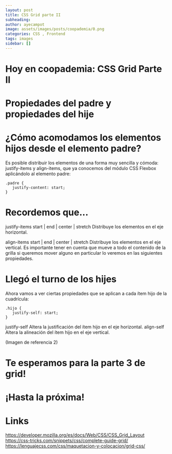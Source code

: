 ```yaml
---
layout: post
title: CSS Grid parte II
subheading: 
author: ayecampot
image: assets/images/posts/coopademia/0.png
categories: CSS , Frontend
tags: images
sidebar: []
---
```


# Hoy en coopademia: CSS Grid Parte II

# Propiedades del padre y propiedades del hije

# ¿Cómo acomodamos los elementos hijos desde el elemento padre?
Es posible distribuir los elementos de una forma muy sencilla y cómoda: justify-items y align-items, que ya conocemos del módulo CSS Flexbox aplicándolo al elemento padre:

```
.padre {
   justify-content: start;
}

```

# Recordemos que...
justify-items
start | end | center | stretch
Distribuye los elementos en el eje horizontal.


align-items
start | end | center | stretch
Distribuye los elementos en el eje vertical.
Es importante tener en cuenta que mueve a todo el contenido de la grilla si queremos mover alguno en particular lo veremos en las siguientes propiedades.


# Llegó el turno de los hijes
Ahora vamos a ver ciertas propiedades que se aplican a cada ítem hijo de la cuadrícula:

```
.hijo {
   justify-self: start;
}

```
justify-self
Altera la justificación del ítem hijo en el eje horizontal.
align-self
Altera la alineación del ítem hijo en el eje vertical.

(Imagen de referencia 2)


# Te esperamos para la parte 3 de grid!

# ¡Hasta la próxima!

# Links
https://developer.mozilla.org/es/docs/Web/CSS/CSS_Grid_Layout
https://css-tricks.com/snippets/css/complete-guide-grid/
https://lenguajecss.com/css/maquetacion-y-colocacion/grid-css/













